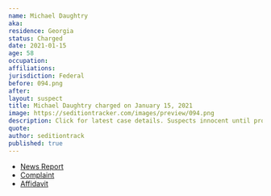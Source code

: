 ```yaml
---
name: Michael Daughtry
aka:
residence: Georgia
status: Charged
date: 2021-01-15
age: 58
occupation:
affiliations:
jurisdiction: Federal
before: 094.png
after:
layout: suspect
title: Michael Daughtry charged on January 15, 2021
image: https://seditiontracker.com/images/preview/094.png
description: Click for latest case details. Suspects innocent until proven guilty.
quote:
author: seditiontrack
published: true
---
```


- [News Report](https://www.walb.com/2021/01/19/pelham-man-charged-capitol-incident/)
- [Complaint](https://www.justice.gov/opa/page/file/1356031/download)
- [Affidavit](https://www.justice.gov/opa/page/file/1356026/download)
